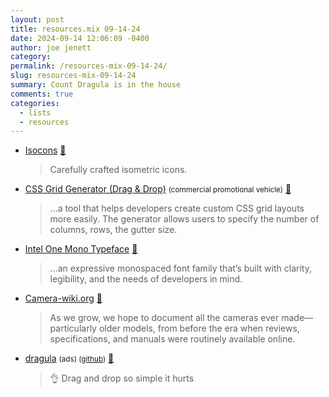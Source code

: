 ```yaml
---
layout: post
title: resources.mix 09-14-24
date: 2024-09-14 12:06:09 -0400
author: joe jenett
category: 
permalink: /resources-mix-09-14-24/
slug: resources-mix-09-14-24
summary: Count Dragula is in the house
comments: true
categories:
  - lists
  - resources
---
```

<ul class="links">
	<li><a title="Isocons" href="https://www.isocons.app/">Isocons</a> <a title="source" href="https://pinboard.in/u:roger">📌</a><blockquote><p>Carefully crafted isometric icons.</p></blockquote></li>
	<li><a title="CSS Grid Generator (Drag & Drop)" href="https://cssgridgenerator.io/">CSS Grid Generator (Drag &amp; Drop)</a> <small>(commercial promotional vehicle)</small> <a title="source" href="https://pinboard.in/u:zero1infinity">📌</a><blockquote><p>...a tool that helps developers create custom CSS grid layouts more easily. The generator allows users to specify the number of columns, rows, the gutter size.</p></blockquote></li>
	<li><a title="GitHub - intel/intel-one-mono: Intel One Mono font repository" href="https://github.com/intel/intel-one-mono">Intel One Mono Typeface</a> <a title="source" href="https://pinboard.in/u:fileformat">📌</a><blockquote><p>...an expressive monospaced font family that’s built with clarity, legibility, and the needs of developers in mind.</p></blockquote></li>
	<li><a title="Camera-wiki.org - The free camera encyclopedia" href="http://camera-wiki.org/wiki/Main_Page">Camera-wiki.org</a> <a title="source" href="https://pinboard.in/u:peterkaminski">📌</a><blockquote><p>As we grow, we hope to document all the cameras ever made—particularly older models, from before the era when reviews, specifications, and manuals were routinely available online.</p></blockquote></li>
	<li><a title="dragula" href="https://bevacqua.github.io/dragula/">dragula</a> <small>(ads) (<a href="https://github.com/bevacqua/dragula">github</a>)</small> <a title="source" href="https://pinboard.in/u:stephanieleary">📌</a><blockquote><p>👌 Drag and drop so simple it hurts</p></blockquote></li>
</ul>
<a style="display:none;" href="https://brid.gy/publish/mastodon"><small>(cross-posted to mastodon)</small></a>